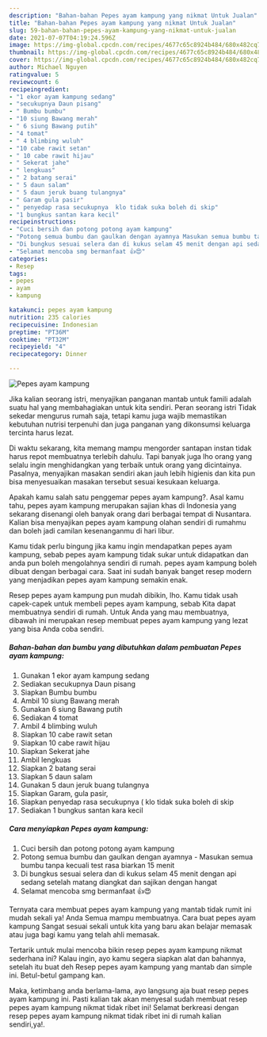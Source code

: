 ```yaml
---
description: "Bahan-bahan Pepes ayam kampung yang nikmat Untuk Jualan"
title: "Bahan-bahan Pepes ayam kampung yang nikmat Untuk Jualan"
slug: 59-bahan-bahan-pepes-ayam-kampung-yang-nikmat-untuk-jualan
date: 2021-07-07T04:19:24.596Z
image: https://img-global.cpcdn.com/recipes/4677c65c8924b484/680x482cq70/pepes-ayam-kampung-foto-resep-utama.jpg
thumbnail: https://img-global.cpcdn.com/recipes/4677c65c8924b484/680x482cq70/pepes-ayam-kampung-foto-resep-utama.jpg
cover: https://img-global.cpcdn.com/recipes/4677c65c8924b484/680x482cq70/pepes-ayam-kampung-foto-resep-utama.jpg
author: Michael Nguyen
ratingvalue: 5
reviewcount: 6
recipeingredient:
- "1 ekor ayam kampung sedang"
- "secukupnya Daun pisang"
- " Bumbu bumbu"
- "10 siung Bawang merah"
- " 6 siung Bawang putih"
- "4 tomat"
- " 4 blimbing wuluh"
- "10 cabe rawit setan"
- " 10 cabe rawit hijau"
- " Sekerat jahe"
- " lengkuas"
- " 2 batang serai"
- " 5 daun salam"
- " 5 daun jeruk buang tulangnya"
- " Garam gula pasir"
- " penyedap rasa secukupnya  klo tidak suka boleh di skip"
- "1 bungkus santan kara kecil"
recipeinstructions:
- "Cuci bersih dan potong potong ayam kampung"
- "Potong semua bumbu dan gaulkan dengan ayamnya Masukan semua bumbu tanpa kecuali test rasa biarkan 15 menit"
- "Di bungkus sesuai selera dan di kukus selam 45 menit dengan api sedang setelah matang diangkat dan sajikan dengan hangat"
- "Selamat mencoba smg bermanfaat 👍😍"
categories:
- Resep
tags:
- pepes
- ayam
- kampung

katakunci: pepes ayam kampung 
nutrition: 235 calories
recipecuisine: Indonesian
preptime: "PT36M"
cooktime: "PT32M"
recipeyield: "4"
recipecategory: Dinner

---
```



![Pepes ayam kampung](https://img-global.cpcdn.com/recipes/4677c65c8924b484/680x482cq70/pepes-ayam-kampung-foto-resep-utama.jpg)

Jika kalian seorang istri, menyajikan panganan mantab untuk famili adalah suatu hal yang membahagiakan untuk kita sendiri. Peran seorang istri Tidak sekedar mengurus rumah saja, tetapi kamu juga wajib memastikan kebutuhan nutrisi terpenuhi dan juga panganan yang dikonsumsi keluarga tercinta harus lezat.

Di waktu  sekarang, kita memang mampu mengorder santapan instan tidak harus repot membuatnya terlebih dahulu. Tapi banyak juga lho orang yang selalu ingin menghidangkan yang terbaik untuk orang yang dicintainya. Pasalnya, menyajikan masakan sendiri akan jauh lebih higienis dan kita pun bisa menyesuaikan masakan tersebut sesuai kesukaan keluarga. 



Apakah kamu salah satu penggemar pepes ayam kampung?. Asal kamu tahu, pepes ayam kampung merupakan sajian khas di Indonesia yang sekarang disenangi oleh banyak orang dari berbagai tempat di Nusantara. Kalian bisa menyajikan pepes ayam kampung olahan sendiri di rumahmu dan boleh jadi camilan kesenanganmu di hari libur.

Kamu tidak perlu bingung jika kamu ingin mendapatkan pepes ayam kampung, sebab pepes ayam kampung tidak sukar untuk didapatkan dan anda pun boleh mengolahnya sendiri di rumah. pepes ayam kampung boleh dibuat dengan berbagai cara. Saat ini sudah banyak banget resep modern yang menjadikan pepes ayam kampung semakin enak.

Resep pepes ayam kampung pun mudah dibikin, lho. Kamu tidak usah capek-capek untuk membeli pepes ayam kampung, sebab Kita dapat membuatnya sendiri di rumah. Untuk Anda yang mau membuatnya, dibawah ini merupakan resep membuat pepes ayam kampung yang lezat yang bisa Anda coba sendiri.

<!--inarticleads1-->

##### Bahan-bahan dan bumbu yang dibutuhkan dalam pembuatan Pepes ayam kampung:

1. Gunakan 1 ekor ayam kampung sedang
1. Sediakan secukupnya Daun pisang
1. Siapkan  Bumbu bumbu
1. Ambil 10 siung Bawang merah
1. Gunakan  6 siung Bawang putih
1. Sediakan 4 tomat
1. Ambil  4 blimbing wuluh
1. Siapkan 10 cabe rawit setan
1. Siapkan  10 cabe rawit hijau
1. Siapkan  Sekerat jahe
1. Ambil  lengkuas
1. Siapkan  2 batang serai
1. Siapkan  5 daun salam
1. Gunakan  5 daun jeruk buang tulangnya
1. Siapkan  Garam, gula pasir,
1. Siapkan  penyedap rasa secukupnya ( klo tidak suka boleh di skip
1. Sediakan 1 bungkus santan kara kecil




<!--inarticleads2-->

##### Cara menyiapkan Pepes ayam kampung:

1. Cuci bersih dan potong potong ayam kampung
1. Potong semua bumbu dan gaulkan dengan ayamnya - Masukan semua bumbu tanpa kecuali test rasa biarkan 15 menit
1. Di bungkus sesuai selera dan di kukus selam 45 menit dengan api sedang setelah matang diangkat dan sajikan dengan hangat
1. Selamat mencoba smg bermanfaat 👍😍




Ternyata cara membuat pepes ayam kampung yang mantab tidak rumit ini mudah sekali ya! Anda Semua mampu membuatnya. Cara buat pepes ayam kampung Sangat sesuai sekali untuk kita yang baru akan belajar memasak atau juga bagi kamu yang telah ahli memasak.

Tertarik untuk mulai mencoba bikin resep pepes ayam kampung nikmat sederhana ini? Kalau ingin, ayo kamu segera siapkan alat dan bahannya, setelah itu buat deh Resep pepes ayam kampung yang mantab dan simple ini. Betul-betul gampang kan. 

Maka, ketimbang anda berlama-lama, ayo langsung aja buat resep pepes ayam kampung ini. Pasti kalian tak akan menyesal sudah membuat resep pepes ayam kampung nikmat tidak ribet ini! Selamat berkreasi dengan resep pepes ayam kampung nikmat tidak ribet ini di rumah kalian sendiri,ya!.

